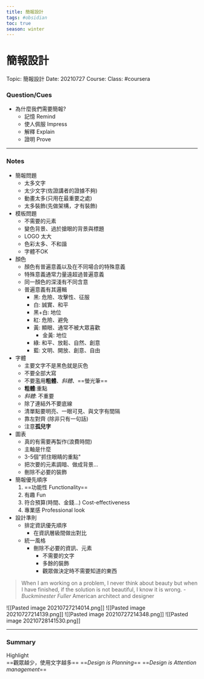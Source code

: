 ```yaml
---
title: 簡報設計
tags: #obsidian 
toc: true
season: winter
---
```

# 簡報設計

Topic: 簡報設計
Date: 20210727
Course: 
Class: #coursera 

### Question/Cues
- 為什麼我們需要簡報?
	- 記憶 Remind
	- 使人佩服 Impress
	- 解釋 Explain
	- 證明 Prove
---
### Notes
- 簡報問題
	- 太多文字
	- 太少文字(佐證講者的證據不夠)
	- 動畫太多(只用在最重要之處)
	- 太多裝飾(先做架構，才有裝飾)
- 模板問題
	- 不需要的元素
	- 變色背景、過於搶眼的背景與標題
	- LOGO 太大
	- 色彩太多、不和諧
	- 字體不OK
- 顏色
	- 顏色有普遍意義以及在不同場合的特殊意義
	- 特殊意義通常力量遠超過普遍意義
	- 同一顏色的深淺有不同含意
	- 普遍意義有其邏輯
		- 黑: 危險、攻擊性、征服
		- 白: 誠實、和平
		- 黑+白: 地位
		- 紅: 危險、避免
		- 黃: 顯眼、通常不被大眾喜歡
			- 金黃: 地位
		- 綠: 和平、放鬆、自然、創意
		- 藍: 文明、開放、創意、自由
- 字體
	- 主要文字不是黑色就是灰色
	- 不要全部大寫
	- 不要濫用**粗體**、*斜體*、==螢光筆==
	- **粗體**:重點
	- *斜體*: 不重要
	- 除了連結外不要底線
	- 清單點要明亮、一眼可見、與文字有間隔
	- 靠左對齊 (除非只有一句話)
	- 注意**孤兒字**
- 圖表
	- 真的有需要再製作(浪費時間)
	- 主軸是什麼
	- 3-5個"抓住眼睛的重點"
	- 把次要的元素調暗、做成背景...
	- 刪除不必要的裝飾
- 簡報優先順序
	1. ==功能性 Functionality==
	2. 有趣 Fun
	3. 符合預算(時間、金錢...) Cost-effectiveness
	4. 專業感 Professional look
- 設計準則
	- 排定資訊優先順序
		- 在資訊層級間做出對比
	- 統一風格
		- 刪除不必要的資訊、元素
			- 不需要的文字
			- 多餘的裝飾
			- 觀眾做決定時不需要知道的東西

> When I am working on a problem, I never think about beauty but when I have finished, if the solution is not beautiful, I know it is wrong. 
>  *-Buckminester Fuller* American architect and designer

![[Pasted image 20210727214014.png]]
![[Pasted image 20210727214139.png]]
![[Pasted image 20210727214348.png]]
![[Pasted image 20210728141530.png]]











---
### Summary
Highlight    
==觀眾越少，使用文字越多==
==*Design is Planning*==
==*Design is Attention management*==
#### 